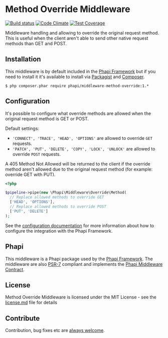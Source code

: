 # Method Override Middleware

[![Build status](https://img.shields.io/travis/phapi/middleware-method-override.svg?style=flat-square)](https://travis-ci.org/phapi/middleware-method-override)
[![Code Climate](https://img.shields.io/codeclimate/github/phapi/middleware-method-override.svg?style=flat-square)](https://codeclimate.com/github/phapi/middleware-method-override)
[![Test Coverage](https://img.shields.io/codeclimate/coverage/github/phapi/middleware-method-override.svg?style=flat-square)](https://codeclimate.com/github/phapi/middleware-method-override/coverage)

Middleware handling and allowing to override the original request method. This is useful when the client aren't able to send other native request methods than GET and POST.

## Installation
This middleware is by default included in the [Phapi Framework](https://github.com/phapi/phapi-framework) but if you need to install it it's available to install via [Packagist](https://packagist.org) and [Composer](https://getcomposer.org).

```shell
$ php composer.phar require phapi/middleware-method-override:1.*
```

## Configuration
It's possible to configure what override methods are allowed when the original request method is GET or POST.

Default settings:
* <code>'CONNECT', 'TRACE', 'HEAD', 'OPTIONS'</code> are allowed to override <code>GET</code> requests.
* <code>'PATCH', 'PUT', 'DELETE', 'COPY', 'LOCK', 'UNLOCK'</code> are allowed to override <code>POST</code> requests.

A 405 Method Not Allowed will be returned to the client if the override method aren't allowed due to the original request method (for example: override GET with PUT).

```php
<?php

$pipeline->pipe(new \Phapi\Middleware\Override\Method(
  // Replace allowed methods to override GET
  ['HEAD', 'OPTIONS'],
  // Replace allowed methods to override POST
  ['PUT', 'DELETE']
);

```

See the [configuration documentation](http://phapi.github.io/docs/started/configuration/) for more information about how to configure the integration with the Phapi Framework.


## Phapi
This middleware is a Phapi package used by the [Phapi Framework](https://github.com/phapi/phapi-framework). The middleware are also [PSR-7](https://github.com/php-fig/http-message) compliant and implements the [Phapi Middleware Contract](https://github.com/phapi/contract).

## License
Method Override Middleware is licensed under the MIT License - see the [license.md](https://github.com/phapi/middleware-method-override/blob/master/license.md) file for details

## Contribute
Contribution, bug fixes etc are [always welcome](https://github.com/phapi/middleware-method-override/issues/new).
